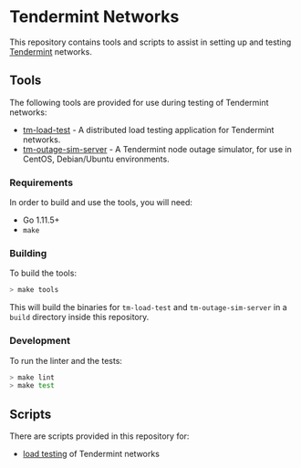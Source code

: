 # Tendermint Networks

This repository contains tools and scripts to assist in setting up and testing
[Tendermint](https://tendermint.com) networks.

## Tools
The following tools are provided for use during testing of Tendermint networks:

* [tm-load-test](./cmd/tm-load-test/README.md) - A distributed load testing
  application for Tendermint networks.
* [tm-outage-sim-server](./cmd/tm-outage-sim-server/README.md) - A Tendermint
  node outage simulator, for use in CentOS, Debian/Ubuntu environments.

### Requirements
In order to build and use the tools, you will need:

* Go 1.11.5+
* `make`

### Building
To build the tools:

```bash
> make tools
```

This will build the binaries for `tm-load-test` and `tm-outage-sim-server` in a
`build` directory inside this repository.

### Development
To run the linter and the tests:

```bash
> make lint
> make test
```

## Scripts
There are scripts provided in this repository for:

* [load testing](./scripts/load-testing/README.md) of Tendermint networks
